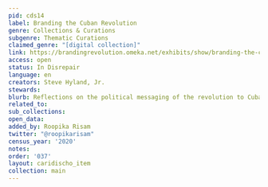 ```yaml
---
pid: cds14
label: Branding the Cuban Revolution
genre: Collections & Curations
subgenre: Thematic Curations
claimed_genre: "[digital collection]"
link: https://brandingrevolution.omeka.net/exhibits/show/branding-the-cuban-revolution
access: open
status: In Disrepair
language: en
creators: Steve Hyland, Jr.
stewards:
blurb: Reflections on the political messaging of the revolution to Cubans.
related_to:
sub_collections:
open_data:
added_by: Roopika Risam
twitter: "@roopikarisam"
census_year: '2020'
notes:
order: '037'
layout: caridischo_item
collection: main
---
```

